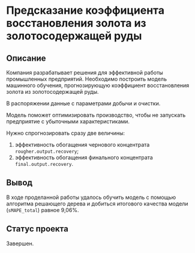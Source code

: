 # Предсказание коэффициента восстановления золота из золотосодержащей руды

## Описание
Компания разрабатывает решения для эффективной работы промышленных предприятий. Необходимо построить модель машинного обучения, прогнозирующую коэффициент восстановления золота из золотосодержащей руды. 

В распоряжении данные с параметрами добычи и очистки. 

Модель поможет оптимизировать производство, чтобы не запускать предприятие с убыточными характеристиками.

Нужно спрогнозировать сразу две величины:
1. эффективность обогащения чернового концентрата `rougher.output.recovery`;
2. эффективность обогащения финального концентрата `final.output.recovery`.

## Вывод
В ходе проделанной работы удалось обучить модель с помощью алгоритма решающего дерева и добиться итогового качества модели (`sMAPE_total`) равное 9,06%.

## Статус проекта
Завершен.

